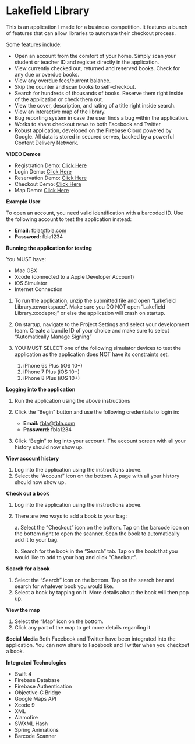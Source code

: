 

# Lakefield Library
This is an application I made for a business competition. It features a bunch of features that can allow libraries to automate their checkout process.

Some features include:
-   Open an account from the comfort of your home. Simply scan your student or teacher ID and register directly in the application.
-   View currently checked out, returned and reserved books. Check for any due or overdue books.
-   View any overdue fees/current balance.
-   Skip the counter and scan books to ​self-checkout.
-   Search for hundreds of thousands of books. Reserve them right inside of the application or check them out.
-   View the cover, description, and rating of a title right inside search.
-   View an interactive map of the library.
-   Bug reporting system​ in case the user finds a bug within the application.
-   Works to share checkout news to both Facebook and Twitter
-   Robust application, developed on the ​Firebase Cloud​ powered by Google. All data is stored in secured serves, backed by a powerful Content Delivery Network.

**VIDEO Demos**

- Registration Demo: [Click Here](https://drive.google.com/open?id=1k1jA56pIe06BMG4aKjBjzZds9686oWvu)
- Login Demo: [Click Here](https://drive.google.com/open?id=1p_ODW6iRoRDVqp2tMRd-i6t0RA1G11rv)
- Reservation Demo: [Click Here](https://drive.google.com/open?id=15-zWZwFaZds7D4lR_5KgwFPNY9ldoJFF)
- Checkout Demo: [Click Here](https://drive.google.com/open?id=1ux4jbzFBWOsPgr7XT7vFVonMrFk0HdHa)
- Map Demo: [Click Here](https://drive.google.com/open?id=1RPjeDDex9qCXuWbncYmo3ufB91R9QkTQ)

**Example User**
    
To open an account, you need valid identification with a barcoded ID. Use the following account to test the application instead:
    
- **Email:** fbla@fbla.com
- **Password:** fbla1234

**Running the application for testing**

You ​MUST​ have:
-   Mac OSX
-   Xcode (connected to a Apple Developer Account)
- iOS Simulator
- Internet Connection
    

1.  To run the application, unzip the submitted file and open “Lakefield Library.xcworkspace”. Make sure you ​DO NOT​ open “Lakefield Library.xcodeproj” or else the application will crash on startup.
    
2.  On startup, navigate to the ​Project Settings​ and select your development team. Create a bundle ID of your choice and make sure to select “Automatically Manage Signing”
    
3.  YOU MUST SELECT ​one of the following simulator devices to test the application as the application does NOT have its constraints set.
    
    1.  iPhone 6s Plus (iOS 10+)
    2.  iPhone 7 Plus (iOS 10+)
    3.  iPhone 8 Plus (iOS 10+)
        

**Logging into the application**

1.  Run the application using the above instructions
    
2.  Click the “Begin” button and use the following credentials to login in:
    
    - **Email:** fbla@fbla.com
    - **Password:** fbla1234
    
3.  Click “Begin” to log into your account. The account screen with all your history should now show up.
    

**View account history**

1.  Log into the application using the instructions above.
2.  Select the “Account” icon on the bottom. A page with all your history should now show up.
    

**Check out a book**

1.  Log into the application using the instructions above.
    
2.  There are two ways to add a book to your bag:
    
    a.  Select the “Checkout” icon on the bottom. Tap on the barcode icon on the bottom right to open the scanner. Scan the book to automatically add it to your bag.
        
    b.  Search for the book in the “Search” tab. Tap on the book that you would like to add to your bag and click “Checkout”.
        

**Search for a book**

1.  Select the “Search” icon on the bottom. Tap on the search bar and search for whatever book you would like.   
2.  Select a book by tapping on it. More details about the book will then pop up.
    

**View the map**

1. Select the “Map” icon on the bottom.
2. Click any part of the map to get more details regarding it
    
**Social Media**
Both Facebook and Twitter have been integrated into the application. You can now share to Facebook and Twitter when you checkout a book.
    
**Integrated Technologies**
 - Swift 4
 - Firebase Database
 - Firebase Authentication
 - Objective-C Bridge
 - Google Maps API
 - Xcode 9
 - XML
 - Alamofire
 - SWXML Hash
 - Spring Animations
 - Barcode Scanner
